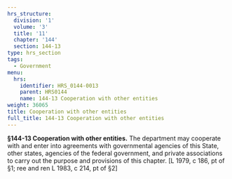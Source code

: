 ```yaml
---
hrs_structure:
  division: '1'
  volume: '3'
  title: '11'
  chapter: '144'
  section: 144-13
type: hrs_section
tags:
  - Government
menu:
  hrs:
    identifier: HRS_0144-0013
    parent: HRS0144
    name: 144-13 Cooperation with other entities
weight: 36065
title: Cooperation with other entities
full_title: 144-13 Cooperation with other entities
---
```

**§144-13 Cooperation with other entities.** The department may cooperate with and enter into agreements with governmental agencies of this State, other states, agencies of the federal government, and private associations to carry out the purpose and provisions of this chapter. [L 1979, c 186, pt of §1; ree and ren L 1983, c 214, pt of §2]